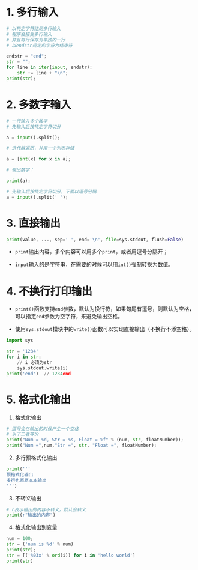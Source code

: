 # 1. 多行输入

```python
# 以特定字符结尾多行输入
# 程序会接受多行输入
# 并且每行保存为单独的一行
# 以endstr规定的字符为结束符

endstr = "end";
str = "";
for line in iter(input, endstr):
	str += line + "\n";
print(str);
```

# 2. 多数字输入

```python
# 一行输入多个数字
# 先输入后按特定字符切分

a = input().split();

# 迭代器遍历，并用一个列表存储

a = [int(x) for x in a];

# 输出数字：

print(a);
```

```python
# 先输入后按特定字符切分，下面以逗号分隔
a = input().split(' ');
```

# 3. 直接输出

```python
print(value, ..., sep=' ', end='\n', file=sys.stdout, flush=False)
```

- `print`输出内容，多个内容可以用多个`print`，或者用逗号分隔开；

- `input`输入的是字符串，在需要的时候可以用`int()`强制转换为数值。


# 4. 不换行打印输出

- `print()`函数支持`end`参数，默认为换行符，如果句尾有逗号，则默认为空格，可以指定`end`参数为空字符，来避免输出空格。

- 使用`sys.stdout`模块中的`write()`函数可以实现直接输出（不换行不添空格）。

```python
import sys

str = '1234'
for i in str:
	// i 必须为str
	sys.stdout.write(i)
print('end')  // 1234end
```

# 5. 格式化输出

1. 格式化输出
```python
# 逗号会在输出的时候产生一个空格
# 以下二者等价
print("Num = %d, Str = %s, Float = %f" % (num, str, floatNumber));
print("Num =",num,"Str =", str, "Float =", floatNumber);
```

2. 多行预格式化输出
```python
print('''
预格式化输出
多行也原原本本输出
''')
```

3. 不转义输出
```python
# r表示输出的内容不转义，默认会转义
print(r"输出的内容")
```

4. 格式化输出到变量

```python
num = 100;
str = ('num is %d' % num)
print(str);
str = [('%03x' % ord(i)) for i in 'hello world']
print(str)
```





